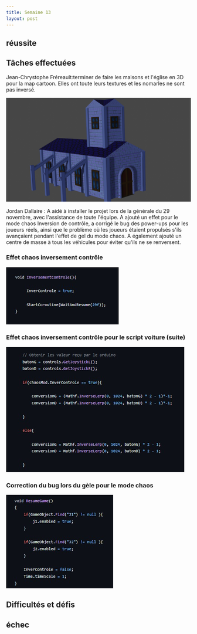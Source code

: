 ```yaml
---
title: Semaine 13
layout: post
---
```

## réussite


## Tâches effectuées
Jean-Chrystophe Fréreault:terminer de faire les maisons et l'église en 3D pour la map cartoon. Elles ont toute leurs textures et les nomarles ne sont pas inversé. 

![model 3D de l'église ](../medias/eglise_3D.png)


Jordan Dallaire : A aidé à installer le projet lors de la générale du 29 novembre, avec l'assistance de toute l'équipe. A ajouté un effet pour le mode chaos Inversion de contrôle, a corrigé le bug des power-ups pour les joueurs réels, ainsi que le problème où les joueurs étaient propulsés s'ils avançaient pendant l'effet de gel du mode chaos. A également ajouté un centre de masse à tous les véhicules pour éviter qu'ils ne se renversent.

### Effet chaos inversement contrôle
![chaos inversement contrôle](../medias/inver_chaos.jpg)

### Effet chaos inversement contrôle pour le script voiture (suite)
![chaos inversement contrôle pour le script voiture (suite)](../medias/voitureInver_chaos.jpg)

### Correction du bug lors du gèle pour le mode chaos
![Correction du bug lors du gèle pour le mode chaos](../medias/gele_chaos.jpg)


## Difficultés et défis





## échec